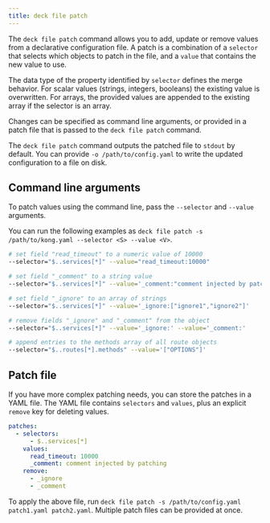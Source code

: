 ```yaml
---
title: deck file patch
---
```


The `deck file patch` command allows you to add, update or remove values from a declarative configuration file. A patch is a combination of a `selector` that selects which objects to patch in the file, and a `value` that contains the new value to use.

The data type of the property identified by `selector` defines the merge behavior. For scalar values (strings, integers, booleans) the existing value is overwritten. For arrays, the provided values are appended to the existing array if the selector is an array.

Changes can be specified as command line arguments, or provided in a patch file that is passed to the `deck file patch` command.

The `deck file patch` command outputs the patched file to `stdout` by default. You can provide `-o /path/to/config.yaml` to write the updated configuration to a file on disk.

## Command line arguments

To patch values using the command line, pass the `--selector` and `--value` arguments.

You can run the following examples as `deck file patch -s /path/to/kong.yaml --selector <S> --value <V>`.

```bash
# set field "read_timeout" to a numeric value of 10000
--selector="$..services[*]" --value="read_timeout:10000"

# set field "_comment" to a string value
--selector="$..services[*]" --value='_comment:"comment injected by patching"'

# set field "_ignore" to an array of strings
--selector="$..services[*]" --value='_ignore:["ignore1","ignore2"]'

# remove fields "_ignore" and "_comment" from the object
--selector="$..services[*]" --value='_ignore:' --value='_comment:'

# append entries to the methods array of all route objects
--selector="$..routes[*].methods" --value='["OPTIONS"]'
```

## Patch file

If you have more complex patching needs, you can store the patches in a YAML file. The YAML file contains `selectors` and `values`, plus an explicit `remove` key for deleting values.

```yaml
patches:
  - selectors:
      - $..services[*]
    values:
      read_timeout: 10000
      _comment: comment injected by patching
    remove:
      - _ignore
      - _comment
```

To apply the above file, run `deck file patch -s /path/to/config.yaml patch1.yaml patch2.yaml`. Multiple patch files can be provided at once.